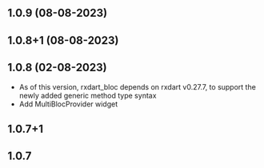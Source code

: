## 1.0.9 (08-08-2023)
## 1.0.8+1 (08-08-2023)
## 1.0.8 (02-08-2023)
* As of this version, rxdart_bloc depends on rxdart v0.27.7, to support the newly added generic method type syntax
* Add MultiBlocProvider widget
## 1.0.7+1
## 1.0.7
